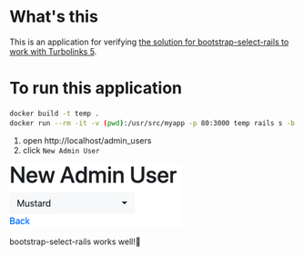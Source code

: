 # What's this
This is an application for verifying [the solution for bootstrap-select-rails
 to work with Turbolinks 5](https://github.com/Slashek/bootstrap-select-rails/issues/31).


# To run this application

```sh
docker build -t temp .
docker run --rm -it -v (pwd):/usr/src/myapp -p 80:3000 temp rails s -b 0.0.0.0
```

1. open http://localhost/admin_users
2. click `New Admin User`

![](screenshot.png)

bootstrap-select-rails works well!:tada:
